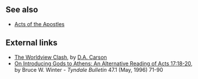 ## See also

-   [Acts of the Apostles](Acts_of_the_Apostles "Acts of the Apostles")

## External links

-   [The Worldview Clash](http://www.facingthechallenge.org/carson.htm),
    by [D.A. Carson](D.A._Carson "D.A. Carson")
-   [On Introducing Gods to Athens: An Alternative Reading of Acts 17:18-20](http://tyndalehouse.com/tynbul/library/TynBull_1996_47_1_04_Winter_Acts17GodsOfAthens.pdf),
    by Bruce W. Winter - *Tyndale Bulletin* 47.1 (May, 1996) 71-90



